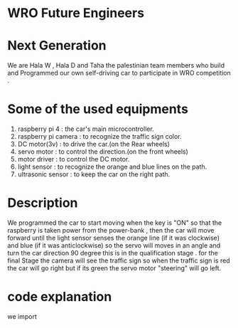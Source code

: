 # WRO Future Engineers  
# Next Generation
We are Hala W , Hala D and Taha the palestinian team members who build and Programmed our own self-driving car to participate in WRO competition .

# Some of the used equipments 
1. raspberry pi 4 : the car's main microcontroller.
2. raspberry pi camera : to recognize the traffic sign color.
3. DC motor(3v) : to drive the car.(on the Rear wheels)
4. servo motor : to control the direction.(on the front wheels)
5. motor driver : to control the DC motor.
6. light sensor : to recognize the orange and blue lines on the path.
7. ultrasonic sensor : to keep the car on the right path.

# Description
We programmed the car to start moving when the key is "ON" so that the raspberry is taken power from the power-bank , then the car will move forward until the light sensor senses the orange line (if it was clockwise) and blue (if it was anticlockwise) so the servo will moves in an angle and turn the car direction 90 degree
this is in the qualification stage .
for the final Stage the camera will see the traffic sign so when the traffic sign is red the car will go right but if its green the servo motor "steering" will go left.

# code explanation 
we import 


 
 # 
